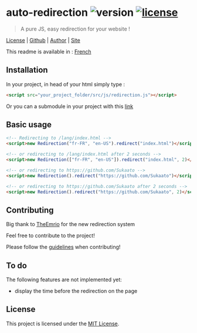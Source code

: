 # auto-redirection ![version][img-version] [![license][img-license]][link-license]
> A pure JS, easy redirection for your website !

[License][link-license] |
[Github][link-repo] |
[Author][link-author] |
[Site][link-site]

This readme is available in : [French][link-readme-fr]

## Installation
In your project, in head of your html simply type :

```html
<script src="your_project_folder/src/js/redirection.js"></script>
```
Or you can a submodule in your project with this [link][link-gist]

## Basic usage
```html
<!-- Redirecting to /lang/index.html -->
<script>new Redirection("fr-FR", "en-US").redirect("index.html")</script>

<!-- or redirecting to /lang/index.html after 2 seconds -->
<script>new Redirection(["fr-FR", "en-US"]).redirect("index.html", 2)</script>

<!-- or redirecting to https://github.com/Sukaato -->
<script>new Redirection().redirect("https://github.com/Sukaato")</script>

<!-- or redirecting to https://github.com/Sukaato after 2 seconds -->
<script>new Redirection().redirect("https://github.com/Sukaato", 2)</script>
```

## Contributing
Big thank to [TheEmrio][link-emrio] for the new redirection system

Feel free to contribute to the project!

Please follow the [guidelines][link-contrib] when contributing!

## To do
The following features are not implemented yet:

- display the time before the redirection on the page

## License
This project is licensed under the [MIT License][link-license].

<!-- The links! -->
[link-license]: https://github.com/Sukaato/auto-redirection/blob/master/LICENSE
[link-repo]: https://github.com/TheEmrio/minecraft-js
[link-author]: https://github.com/Sukaato
[link-site]: https://sukaato.github.io/
[link-emrio]: https://github.com/TheEmrio
[link-contrib]: https://github.com/Sukaato/auto-redirection/blob/master/CONTRIBUTING.md
[link-readme-fr]: https://github.com/Sukaato/auto-redirection/blob/master/README-FR.md
[link-gist]: https://gist.github.com/Sukaato/64f24a7739ce6a094ebaa45b9c7fc022

[img-version]: https://img.shields.io/badge/ver.-pre%20relase%200.2.2-blue
[img-license]: https://img.shields.io/npm/l/minecraft-lib.svg

